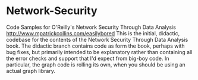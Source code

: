 # Network-Security
Code Samples for O'Reilly's Network Security Through Data Analysis http://www.mpatrickcollins.com/easilybored
This is the initial, didactic, codebase for the contents of the Network Security Through Data Analysis book. The didactic branch contains code as form the book, perhaps with bug fixes, but primarily intended to be explanatory rather than containing all the error checks and support that I'd expect from big-boy code. In particular, the graph code is rolling its own, when you should be using an actual graph library.

